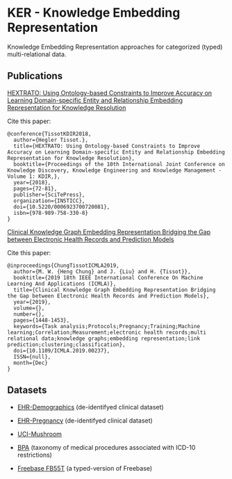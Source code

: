 # KER - Knowledge Embedding Representation

Knowledge Embedding Representation approaches for categorized (typed) multi-relational data.

## Publications

[HEXTRATO: Using Ontology-based Constraints to Improve Accuracy on Learning Domain-specific Entity and Relationship Embedding Representation for Knowledge Resolution](https://www.scitepress.org/PublicationsDetail.aspx?ID=9/D+DwbxGYg=&t=1)

Cite this paper: 
```
@conference{TissotKDIR2018,
  author={Hegler Tissot.},
  title={HEXTRATO: Using Ontology-based Constraints to Improve Accuracy on Learning Domain-specific Entity and Relationship Embedding Representation for Knowledge Resolution},
  booktitle={Proceedings of the 10th International Joint Conference on Knowledge Discovery, Knowledge Engineering and Knowledge Management - Volume 1: KDIR,},
  year={2018},
  pages={72-81},
  publisher={SciTePress},
  organization={INSTICC},
  doi={10.5220/0006923700720081},
  isbn={978-989-758-330-8}
}
```

[Clinical Knowledge Graph Embedding Representation Bridging the Gap between Electronic Health Records and Prediction Models](https://ieeexplore.ieee.org/document/8999107)

Cite this paper: 
```
@inproceedings{ChungTissotICMLA2019,
  author={M. W. {Heng Chung} and J. {Liu} and H. {Tissot}},
  booktitle={2019 18th IEEE International Conference On Machine Learning And Applications (ICMLA)},
  title={Clinical Knowledge Graph Embedding Representation Bridging the Gap between Electronic Health Records and Prediction Models},
  year={2019},
  volume={},
  number={},
  pages={1448-1453},
  keywords={Task analysis;Protocols;Pregnancy;Training;Machine learning;Correlation;Measurement;electronic health records;multi relational data;knowledge graphs;embedding representation;link prediction;clustering;classification},
  doi={10.1109/ICMLA.2019.00237},
  ISSN={null},
  month={Dec}
}
```

## Datasets

* [EHR-Demographics](./datasets/infohealth.demographic/) (de-identifyed clinical dataset)
* [EHR-Pregnancy](./datasets/infohealth.pregnancy/) (de-identifyed clinical dataset)

* [UCI-Mushroom](./datasets/uci.mushroom/)

* [BPA](./datasets/BPA) (taxonomy of medical procedures associated with ICD-10 restrictions)

* [Freebase FB55T](./datasets/freebase.FB55T) (a typed-version of Freebase)
